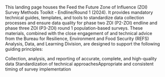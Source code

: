 This landing page houses the Feed the Future Zone of Influence (ZOI) Survey Methods Toolkit - Endline/Round 1 (2024). It provides mandatory technical guides, templates, and tools to standardize data collection processes and ensure data quality for phase two ZOI (P2-ZOI) endline and phase three ZOI (P3-ZOI) round 1 population-based surveys. These materials, combined with the close engagement of and technical advice from the Bureau for Resilience, Environment and Food Security (REFS)  Analysis, Data, and Learning Division, are designed to support the following guiding principles:

Collection, analysis, and reporting of accurate, complete, and high-quality data Standardization of technical approachesAppropriate and consistent timing of survey implementation
